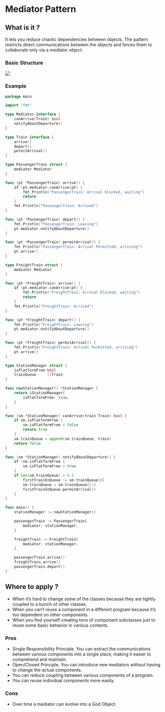 # Mediator Pattern

## What is it ?

It lets you reduce chaotic dependencies between objects. The pattern restricts direct communications between the objects and forces them to collaborate only via a mediator object.

### Basic Structure

<image src="https://github.com/aditya109/software-engineering-interview-rampup/blob/main/2-system-design-and-rest/2-design-patterns/assets/mediator-pattern.png?raw=true"/>


### Example

```go
package main

import "fmt"

type Mediator interface {
	canArrive(Train) bool
	notifyAboutDeparture()
}

type Train interface {
	arrive()
	depart()
	permitArrival()
}

type PassengerTrain struct {
	mediator Mediator
}

func (pt *PassengerTrain) arrive() {
	if !pt.mediator.canArrive(pt) {
		fmt.Println("PassengerTrain: Arrival blocked, waiting")
		return
	}
	fmt.Println("PassengerTrain: Arrived")
}

func (pt *PassengerTrain) depart() {
	fmt.Println("PassengerTrain: Leaving")
	pt.mediator.notifyAboutDeparture()
}

func (pt *PassengerTrain) permitArrival() {
	fmt.Println("PassengerTrain: Arrival Permitted, arriving")
	pt.arrive()
}

type FreightTrain struct {
	mediator Mediator
}

func (pt *FreightTrain) arrive() {
	if !pt.mediator.canArrive(pt) {
		fmt.Println("FreightTrain: Arrival blocked, waiting")
		return
	}
	fmt.Println("FreightTrain: Arrived")
}

func (pt *FreightTrain) depart() {
	fmt.Println("FreightTrain: Leaving")
	pt.mediator.notifyAboutDeparture()
}

func (pt *FreightTrain) permitArrival() {
	fmt.Println("FreightTrain: Arrival Permitted, arriving")
	pt.arrive()
}

type StationManager struct {
	isPlatformFree bool
	trainQueue     []Train
}

func newStationManager() *StationManager {
	return &StationManager{
		isPlatformFree: true,
	}
}

func (sm *StationManager) canArrive(train Train) bool {
	if sm.isPlatformFree {
		sm.isPlatformFree = false
		return true
	}
	sm.trainQueue = append(sm.trainQueue, train)
	return false
}

func (sm *StationManager) notifyAboutDeparture() {
	if !sm.isPlatformFree {
		sm.isPlatformFree = true
	}
	if len(sm.trainQueue) > 0 {
		firstTrainInQueue := sm.trainQueue[0]
		sm.trainQueue = sm.trainQueue[1:]
		firstTrainInQueue.permitArrival()
	}
}

func main() {
	stationManager := newStationManager()

	passengerTrain := PassengerTrain{
		mediator: stationManager,
	}

	freightTrain := FreightTrain{
		mediator: stationManager,
	}

	passengerTrain.arrive()
	freightTrain.arrive()
	passengerTrain.depart()
}


```

## Where to apply ?

- When it’s hard to change some of the classes because they are tightly coupled to a bunch of other classes.
- When you can’t reuse a component in a different program because it’s too dependent on other components.
- When you find yourself creating tons of component subclasses just to reuse some basic behavior in various contexts.

### Pros

- Single Responsibility Principle. You can extract the communications between various components into a single place, making it easier to comprehend and maintain.
- Open/Closed Principle. You can introduce new mediators without having to change the actual components.
- You can reduce coupling between various components of a program.
- You can reuse individual components more easily.

### Cons

- Over time a mediator can evolve into a God Object.

